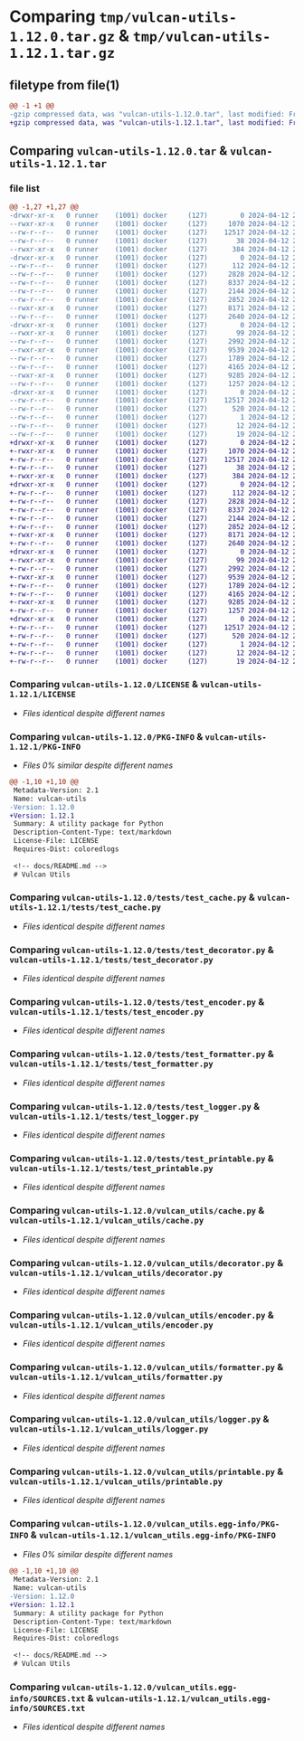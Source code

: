 # Comparing `tmp/vulcan-utils-1.12.0.tar.gz` & `tmp/vulcan-utils-1.12.1.tar.gz`

## filetype from file(1)

```diff
@@ -1 +1 @@
-gzip compressed data, was "vulcan-utils-1.12.0.tar", last modified: Fri Apr 12 23:30:33 2024, max compression
+gzip compressed data, was "vulcan-utils-1.12.1.tar", last modified: Fri Apr 12 23:36:11 2024, max compression
```

## Comparing `vulcan-utils-1.12.0.tar` & `vulcan-utils-1.12.1.tar`

### file list

```diff
@@ -1,27 +1,27 @@
-drwxr-xr-x   0 runner    (1001) docker     (127)        0 2024-04-12 23:30:33.217128 vulcan-utils-1.12.0/
--rwxr-xr-x   0 runner    (1001) docker     (127)     1070 2024-04-12 23:30:25.000000 vulcan-utils-1.12.0/LICENSE
--rw-r--r--   0 runner    (1001) docker     (127)    12517 2024-04-12 23:30:33.217128 vulcan-utils-1.12.0/PKG-INFO
--rw-r--r--   0 runner    (1001) docker     (127)       38 2024-04-12 23:30:33.217128 vulcan-utils-1.12.0/setup.cfg
--rwxr-xr-x   0 runner    (1001) docker     (127)      384 2024-04-12 23:30:25.000000 vulcan-utils-1.12.0/setup.py
-drwxr-xr-x   0 runner    (1001) docker     (127)        0 2024-04-12 23:30:33.217128 vulcan-utils-1.12.0/tests/
--rw-r--r--   0 runner    (1001) docker     (127)      112 2024-04-12 23:30:25.000000 vulcan-utils-1.12.0/tests/__init__.py
--rw-r--r--   0 runner    (1001) docker     (127)     2828 2024-04-12 23:30:25.000000 vulcan-utils-1.12.0/tests/test_cache.py
--rw-r--r--   0 runner    (1001) docker     (127)     8337 2024-04-12 23:30:25.000000 vulcan-utils-1.12.0/tests/test_decorator.py
--rw-r--r--   0 runner    (1001) docker     (127)     2144 2024-04-12 23:30:25.000000 vulcan-utils-1.12.0/tests/test_encoder.py
--rw-r--r--   0 runner    (1001) docker     (127)     2852 2024-04-12 23:30:25.000000 vulcan-utils-1.12.0/tests/test_formatter.py
--rwxr-xr-x   0 runner    (1001) docker     (127)     8171 2024-04-12 23:30:25.000000 vulcan-utils-1.12.0/tests/test_logger.py
--rw-r--r--   0 runner    (1001) docker     (127)     2640 2024-04-12 23:30:25.000000 vulcan-utils-1.12.0/tests/test_printable.py
-drwxr-xr-x   0 runner    (1001) docker     (127)        0 2024-04-12 23:30:33.217128 vulcan-utils-1.12.0/vulcan_utils/
--rwxr-xr-x   0 runner    (1001) docker     (127)       99 2024-04-12 23:30:25.000000 vulcan-utils-1.12.0/vulcan_utils/__init__.py
--rw-r--r--   0 runner    (1001) docker     (127)     2992 2024-04-12 23:30:25.000000 vulcan-utils-1.12.0/vulcan_utils/cache.py
--rwxr-xr-x   0 runner    (1001) docker     (127)     9539 2024-04-12 23:30:25.000000 vulcan-utils-1.12.0/vulcan_utils/decorator.py
--rw-r--r--   0 runner    (1001) docker     (127)     1789 2024-04-12 23:30:25.000000 vulcan-utils-1.12.0/vulcan_utils/encoder.py
--rw-r--r--   0 runner    (1001) docker     (127)     4165 2024-04-12 23:30:25.000000 vulcan-utils-1.12.0/vulcan_utils/formatter.py
--rwxr-xr-x   0 runner    (1001) docker     (127)     9285 2024-04-12 23:30:25.000000 vulcan-utils-1.12.0/vulcan_utils/logger.py
--rw-r--r--   0 runner    (1001) docker     (127)     1257 2024-04-12 23:30:25.000000 vulcan-utils-1.12.0/vulcan_utils/printable.py
-drwxr-xr-x   0 runner    (1001) docker     (127)        0 2024-04-12 23:30:33.217128 vulcan-utils-1.12.0/vulcan_utils.egg-info/
--rw-r--r--   0 runner    (1001) docker     (127)    12517 2024-04-12 23:30:33.000000 vulcan-utils-1.12.0/vulcan_utils.egg-info/PKG-INFO
--rw-r--r--   0 runner    (1001) docker     (127)      520 2024-04-12 23:30:33.000000 vulcan-utils-1.12.0/vulcan_utils.egg-info/SOURCES.txt
--rw-r--r--   0 runner    (1001) docker     (127)        1 2024-04-12 23:30:33.000000 vulcan-utils-1.12.0/vulcan_utils.egg-info/dependency_links.txt
--rw-r--r--   0 runner    (1001) docker     (127)       12 2024-04-12 23:30:33.000000 vulcan-utils-1.12.0/vulcan_utils.egg-info/requires.txt
--rw-r--r--   0 runner    (1001) docker     (127)       19 2024-04-12 23:30:33.000000 vulcan-utils-1.12.0/vulcan_utils.egg-info/top_level.txt
+drwxr-xr-x   0 runner    (1001) docker     (127)        0 2024-04-12 23:36:11.489630 vulcan-utils-1.12.1/
+-rwxr-xr-x   0 runner    (1001) docker     (127)     1070 2024-04-12 23:36:03.000000 vulcan-utils-1.12.1/LICENSE
+-rw-r--r--   0 runner    (1001) docker     (127)    12517 2024-04-12 23:36:11.489630 vulcan-utils-1.12.1/PKG-INFO
+-rw-r--r--   0 runner    (1001) docker     (127)       38 2024-04-12 23:36:11.489630 vulcan-utils-1.12.1/setup.cfg
+-rwxr-xr-x   0 runner    (1001) docker     (127)      384 2024-04-12 23:36:03.000000 vulcan-utils-1.12.1/setup.py
+drwxr-xr-x   0 runner    (1001) docker     (127)        0 2024-04-12 23:36:11.485630 vulcan-utils-1.12.1/tests/
+-rw-r--r--   0 runner    (1001) docker     (127)      112 2024-04-12 23:36:03.000000 vulcan-utils-1.12.1/tests/__init__.py
+-rw-r--r--   0 runner    (1001) docker     (127)     2828 2024-04-12 23:36:03.000000 vulcan-utils-1.12.1/tests/test_cache.py
+-rw-r--r--   0 runner    (1001) docker     (127)     8337 2024-04-12 23:36:03.000000 vulcan-utils-1.12.1/tests/test_decorator.py
+-rw-r--r--   0 runner    (1001) docker     (127)     2144 2024-04-12 23:36:03.000000 vulcan-utils-1.12.1/tests/test_encoder.py
+-rw-r--r--   0 runner    (1001) docker     (127)     2852 2024-04-12 23:36:03.000000 vulcan-utils-1.12.1/tests/test_formatter.py
+-rwxr-xr-x   0 runner    (1001) docker     (127)     8171 2024-04-12 23:36:03.000000 vulcan-utils-1.12.1/tests/test_logger.py
+-rw-r--r--   0 runner    (1001) docker     (127)     2640 2024-04-12 23:36:03.000000 vulcan-utils-1.12.1/tests/test_printable.py
+drwxr-xr-x   0 runner    (1001) docker     (127)        0 2024-04-12 23:36:11.489630 vulcan-utils-1.12.1/vulcan_utils/
+-rwxr-xr-x   0 runner    (1001) docker     (127)       99 2024-04-12 23:36:03.000000 vulcan-utils-1.12.1/vulcan_utils/__init__.py
+-rw-r--r--   0 runner    (1001) docker     (127)     2992 2024-04-12 23:36:03.000000 vulcan-utils-1.12.1/vulcan_utils/cache.py
+-rwxr-xr-x   0 runner    (1001) docker     (127)     9539 2024-04-12 23:36:03.000000 vulcan-utils-1.12.1/vulcan_utils/decorator.py
+-rw-r--r--   0 runner    (1001) docker     (127)     1789 2024-04-12 23:36:03.000000 vulcan-utils-1.12.1/vulcan_utils/encoder.py
+-rw-r--r--   0 runner    (1001) docker     (127)     4165 2024-04-12 23:36:03.000000 vulcan-utils-1.12.1/vulcan_utils/formatter.py
+-rwxr-xr-x   0 runner    (1001) docker     (127)     9285 2024-04-12 23:36:03.000000 vulcan-utils-1.12.1/vulcan_utils/logger.py
+-rw-r--r--   0 runner    (1001) docker     (127)     1257 2024-04-12 23:36:03.000000 vulcan-utils-1.12.1/vulcan_utils/printable.py
+drwxr-xr-x   0 runner    (1001) docker     (127)        0 2024-04-12 23:36:11.489630 vulcan-utils-1.12.1/vulcan_utils.egg-info/
+-rw-r--r--   0 runner    (1001) docker     (127)    12517 2024-04-12 23:36:11.000000 vulcan-utils-1.12.1/vulcan_utils.egg-info/PKG-INFO
+-rw-r--r--   0 runner    (1001) docker     (127)      520 2024-04-12 23:36:11.000000 vulcan-utils-1.12.1/vulcan_utils.egg-info/SOURCES.txt
+-rw-r--r--   0 runner    (1001) docker     (127)        1 2024-04-12 23:36:11.000000 vulcan-utils-1.12.1/vulcan_utils.egg-info/dependency_links.txt
+-rw-r--r--   0 runner    (1001) docker     (127)       12 2024-04-12 23:36:11.000000 vulcan-utils-1.12.1/vulcan_utils.egg-info/requires.txt
+-rw-r--r--   0 runner    (1001) docker     (127)       19 2024-04-12 23:36:11.000000 vulcan-utils-1.12.1/vulcan_utils.egg-info/top_level.txt
```

### Comparing `vulcan-utils-1.12.0/LICENSE` & `vulcan-utils-1.12.1/LICENSE`

 * *Files identical despite different names*

### Comparing `vulcan-utils-1.12.0/PKG-INFO` & `vulcan-utils-1.12.1/PKG-INFO`

 * *Files 0% similar despite different names*

```diff
@@ -1,10 +1,10 @@
 Metadata-Version: 2.1
 Name: vulcan-utils
-Version: 1.12.0
+Version: 1.12.1
 Summary: A utility package for Python
 Description-Content-Type: text/markdown
 License-File: LICENSE
 Requires-Dist: coloredlogs
 
 <!-- docs/README.md -->
 # Vulcan Utils
```

### Comparing `vulcan-utils-1.12.0/tests/test_cache.py` & `vulcan-utils-1.12.1/tests/test_cache.py`

 * *Files identical despite different names*

### Comparing `vulcan-utils-1.12.0/tests/test_decorator.py` & `vulcan-utils-1.12.1/tests/test_decorator.py`

 * *Files identical despite different names*

### Comparing `vulcan-utils-1.12.0/tests/test_encoder.py` & `vulcan-utils-1.12.1/tests/test_encoder.py`

 * *Files identical despite different names*

### Comparing `vulcan-utils-1.12.0/tests/test_formatter.py` & `vulcan-utils-1.12.1/tests/test_formatter.py`

 * *Files identical despite different names*

### Comparing `vulcan-utils-1.12.0/tests/test_logger.py` & `vulcan-utils-1.12.1/tests/test_logger.py`

 * *Files identical despite different names*

### Comparing `vulcan-utils-1.12.0/tests/test_printable.py` & `vulcan-utils-1.12.1/tests/test_printable.py`

 * *Files identical despite different names*

### Comparing `vulcan-utils-1.12.0/vulcan_utils/cache.py` & `vulcan-utils-1.12.1/vulcan_utils/cache.py`

 * *Files identical despite different names*

### Comparing `vulcan-utils-1.12.0/vulcan_utils/decorator.py` & `vulcan-utils-1.12.1/vulcan_utils/decorator.py`

 * *Files identical despite different names*

### Comparing `vulcan-utils-1.12.0/vulcan_utils/encoder.py` & `vulcan-utils-1.12.1/vulcan_utils/encoder.py`

 * *Files identical despite different names*

### Comparing `vulcan-utils-1.12.0/vulcan_utils/formatter.py` & `vulcan-utils-1.12.1/vulcan_utils/formatter.py`

 * *Files identical despite different names*

### Comparing `vulcan-utils-1.12.0/vulcan_utils/logger.py` & `vulcan-utils-1.12.1/vulcan_utils/logger.py`

 * *Files identical despite different names*

### Comparing `vulcan-utils-1.12.0/vulcan_utils/printable.py` & `vulcan-utils-1.12.1/vulcan_utils/printable.py`

 * *Files identical despite different names*

### Comparing `vulcan-utils-1.12.0/vulcan_utils.egg-info/PKG-INFO` & `vulcan-utils-1.12.1/vulcan_utils.egg-info/PKG-INFO`

 * *Files 0% similar despite different names*

```diff
@@ -1,10 +1,10 @@
 Metadata-Version: 2.1
 Name: vulcan-utils
-Version: 1.12.0
+Version: 1.12.1
 Summary: A utility package for Python
 Description-Content-Type: text/markdown
 License-File: LICENSE
 Requires-Dist: coloredlogs
 
 <!-- docs/README.md -->
 # Vulcan Utils
```

### Comparing `vulcan-utils-1.12.0/vulcan_utils.egg-info/SOURCES.txt` & `vulcan-utils-1.12.1/vulcan_utils.egg-info/SOURCES.txt`

 * *Files identical despite different names*

